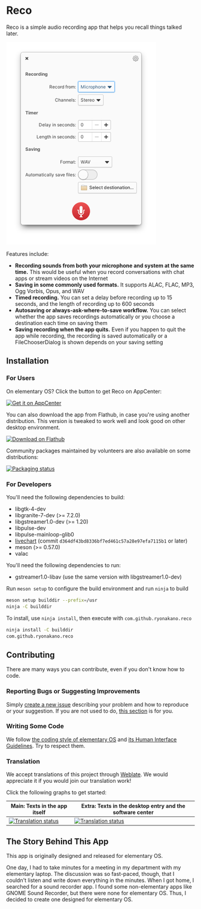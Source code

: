 # Reco

Reco is a simple audio recording app that helps you recall things talked later.

![Screenshot](data/screenshots/pantheon/welcome-init-light.png)

Features include:

* **Recording sounds from both your microphone and system at the same time.** This would be useful when you record conversations with chat apps or stream videos on the Internet
* **Saving in some commonly used formats.** It supports ALAC, FLAC, MP3, Ogg Vorbis, Opus, and WAV
* **Timed recording.** You can set a delay before recording up to 15 seconds, and the length of recording up to 600 seconds
* **Autosaving or always-ask-where-to-save workflow.** You can select whether the app saves recordings automatically or you choose a destination each time on saving them
* **Saving recording when the app quits.** Even if you happen to quit the app while recording, the recording is saved automatically or a FileChooserDialog is shown depends on your saving setting

## Installation

### For Users

On elementary OS? Click the button to get Reco on AppCenter:

[![Get it on AppCenter](https://appcenter.elementary.io/badge.svg)](https://appcenter.elementary.io/com.github.ryonakano.reco)

You can also download the app from Flathub, in case you're using another distribution. This version is tweaked to work well and look good on other desktop environment.

[<img src="https://flathub.org/assets/badges/flathub-badge-en.svg" width="160" alt="Download on Flathub">](https://flathub.org/apps/details/com.github.ryonakano.reco)

Community packages maintained by volunteers are also available on some distributions:

[![Packaging status](https://repology.org/badge/vertical-allrepos/reco.svg)](https://repology.org/project/reco/versions)

### For Developers

You'll need the following dependencies to build:

* libgtk-4-dev
* libgranite-7-dev (>= 7.2.0)
* libgstreamer1.0-dev (>= 1.20)
* libpulse-dev
* libpulse-mainloop-glib0
* [livechart](https://github.com/lcallarec/live-chart) (commit `d364df43bd8336bf7ed461c57a28e97efa7115b1` or later)
* meson (>= 0.57.0)
* valac

You'll need the following dependencies to run:

* gstreamer1.0-libav (use the same version with libgstreamer1.0-dev)

Run `meson setup` to configure the build environment and run `ninja` to build

```bash
meson setup builddir --prefix=/usr
ninja -C builddir
```

To install, use `ninja install`, then execute with `com.github.ryonakano.reco`

```bash
ninja install -C builddir
com.github.ryonakano.reco
```

## Contributing

There are many ways you can contribute, even if you don't know how to code.

### Reporting Bugs or Suggesting Improvements

Simply [create a new issue](https://github.com/ryonakano/reco/issues/new) describing your problem and how to reproduce or your suggestion. If you are not used to do, [this section](https://docs.elementary.io/contributor-guide/feedback/reporting-issues) is for you.

### Writing Some Code

We follow [the coding style of elementary OS](https://docs.elementary.io/develop/writing-apps/code-style) and [its Human Interface Guidelines](https://docs.elementary.io/hig/). Try to respect them.

### Translation

We accept translations of this project through [Weblate](https://weblate.org/). We would appreciate it if you would join our translation work!

Click the following graphs to get started:

| Main: Texts in the app itself | Extra: Texts in the desktop entry and the software center |
| --- | --- |
| [![Translation status](https://hosted.weblate.org/widgets/rosp/-/reco-main/multi-auto.svg)](https://hosted.weblate.org/projects/rosp/reco-main) | [![Translation status](https://hosted.weblate.org/widgets/rosp/-/reco-extra/multi-auto.svg)](https://hosted.weblate.org/projects/rosp/reco-extra) |

## The Story Behind This App

This app is originally designed and released for elementary OS.

One day, I had to take minutes for a meeting in my department with my elementary laptop. The discussion was so fast-paced, though, that I couldn't listen and write down everything in the minutes. When I got home, I searched for a sound recorder app. I found some non-elementary apps like GNOME Sound Recorder, but there were none for elementary OS. Thus, I decided to create one designed for elementary OS.
